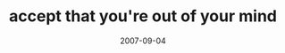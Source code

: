 ---
layout: base.njk
title : 'accept that you&#39;re out of your mind' 
view_title : 'accept that you&#39;re out of your mind' 
year : '2007' 
date : '2007-09-04' 
img_file : '/drawing/acceptthatyoureoutofyourmind.png' 
html_file : 'acceptthatyoureoutofyourmind' 
next_html : 'mylifeisamazingbut.html' 
year_order : '127' 
permalink : "title/{{html_file}}.html"
---